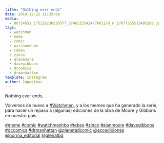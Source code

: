 ```yaml
---
title: "Nothing ever ends"
date: 2019-12-22 11:33:09
media: 
  - 80754651_175128230230377_3740225542477601176_n_17877265513495266.jpg
tags: 
  - watchmen
  - meme
  - comic
  - watchmenhbo
  - tebeo
  - zinco
  - alanmoore
  - davegibbons
  - dccomics
  - drmanhattan
template: instagram
author: 24paginas
---
```


Nothing ever ends...


Volvemos de nuevo a [#Watchmen](/tags/watchmen), y a los memes que ha generado la serie, para hacer un repaso a (algunas) ediciones de la obra de Moore y Gibbons en nuestro país.






[#meme](/tags/meme) [#comic](/tags/comic) [#watchmenhbo](/tags/watchmenhbo) [#tebeo](/tags/tebeo) [#zinco](/tags/zinco) [#alanmoore](/tags/alanmoore) [#davegibbons](/tags/davegibbons) [#dccomics](/tags/dccomics) [#drmanhattan](/tags/drmanhattan) [@planetadcomic](https://instagram.com/planetadcomic) [@eccediciones](https://instagram.com/eccediciones) [@norma_editorial](https://instagram.com/norma_editorial) [@glenatbd](https://instagram.com/glenatbd)
